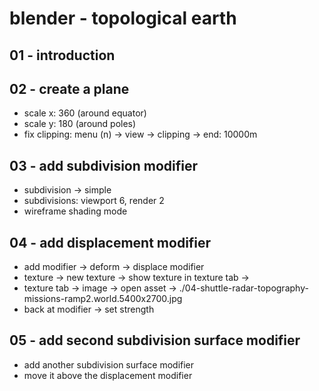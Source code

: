 # blender - topological earth

## 01 - introduction

## 02 - create a plane
- scale x: 360 (around equator)
- scale y: 180 (around poles)
- fix clipping: menu (n) -> view -> clipping -> end: 10000m

## 03 - add subdivision modifier
- subdivision -> simple
- subdivisions: viewport 6, render 2
- wireframe shading mode

## 04 - add displacement modifier
- add modifier -> deform -> displace modifier
- texture -> new texture -> show texture in texture tab -> 
- texture tab -> image -> open asset -> ./04-shuttle-radar-topography-missions-ramp2.world.5400x2700.jpg
- back at modifier -> set strength

## 05 - add second subdivision surface modifier
- add another subdivision surface modifier
- move it above the displacement modifier